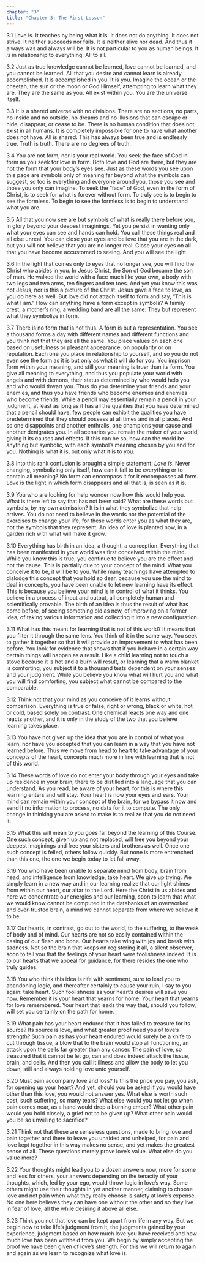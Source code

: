 ```yaml
---
chapter: "3"
title: "Chapter 3: The First Lesson"
---
```


3.1 Love is. It teaches by being what it is. It does not do anything. It
does not strive. It neither succeeds nor fails. It is neither alive nor
dead. And thus it always was and always will be. It is not particular to
you as human beings. It *is* in relationship to everything. All to all.

3.2 Just as true knowledge cannot be learned, love cannot be learned,
and you cannot be learned. All that you desire and cannot learn is
already accomplished. It is accomplished in you. It is you. Imagine the
ocean or the cheetah, the sun or the moon or God Himself, attempting to
learn what they are. They are the same as you. All exist within you. You
are the universe itself. 

3.3 It is a shared universe with no divisions. There are no sections, no
parts, no inside and no outside, no dreams and no illusions that can
escape or hide, disappear, or cease to be. There is no human condition
that does not exist in all humans. It is completely impossible for one
to have what another does not have. All is shared.  This has always been
true and is endlessly true. Truth is truth. There are no degrees of
truth. 

3.4 You are not form, nor is your real world.  You seek the face of God
in form as you seek for love in form. Both love and God are there, but
they are not the form that your body’s eyes see.  Just as these words
you see upon this page are symbols only of meaning far beyond what the
symbols can suggest, so too is everything and everyone around you, those
you see and those you only can imagine. To seek the “face” of God, even
in the form of Christ, is to seek for what is forever without form. To
truly see is to begin to see the formless.  To begin to see the formless
is to begin to understand what you are.

3.5 All that you now see are but symbols of what is really there before
you, in glory beyond your deepest imaginings. Yet you persist in wanting
only what your eyes can see and hands can hold. You call these things
real and all else unreal. You can close your eyes and believe that you
are in the dark, but you will not believe that you are no longer real.
Close your eyes on all that you have become accustomed to seeing. And
you will see the light. 

3.6 In the light that comes only to eyes that no longer see, you will
find the Christ who abides in you. In Jesus Christ, the Son of God
became the son of man. He walked the world with a face much like your
own, a body with two legs and two arms, ten fingers and ten toes. And
yet you know this was not Jesus, nor is this a picture of the Christ.
Jesus gave a face to love, as you do here as well. But love did not
attach itself to form and say, “This is what I am.” How can anything
have a form except in symbols? A family crest, a mother’s ring, a
wedding band are all the same: They but represent what they symbolize in
form. 

3.7 There is no form that is not thus. A form is but a representation.
You see a thousand forms a day with different names and different
functions and you think not that they are all the same. You place values
on each one based on usefulness or pleasant appearance, on popularity or
on reputation. Each one you place in relationship to yourself, and so
you do not even see the form as it is but only as what it will do for
you. You imprison form within your meaning, and still your meaning is
truer than its form. You give all meaning to everything, and thus you
populate your world with angels and with demons, their status determined
by who would help you and who would thwart you. Thus do you determine
your friends and your enemies, and thus you have friends who become
enemies and enemies who become friends. While a pencil may essentially
remain a pencil in your judgment, at least as long as it has all the
qualities that you have determined that a pencil should have, few people
can exhibit the qualities you have predetermined that they should
possess at all times and in all places. And so one disappoints and
another enthralls, one champions your cause and another denigrates you.
In all scenarios you remain the maker of your world, giving it its
causes and effects. If this can be so, how can the world be anything but
symbolic, with each symbol’s meaning chosen by you and for you. Nothing
is what it is, but only what it is to you. 

3.8 Into this rank confusion is brought a simple statement: *Love is*.
Never changing, symbolizing only itself, how can it fail to be
everything or to contain all meaning? No form can encompass it for it
encompasses all form. Love is the light in which form disappears and all
that is, is seen as it is.

3.9 You who are looking for help wonder now how this would help you.
What is there left to say that has not been said? What are these words
but symbols, by my own admission? It is in what they symbolize that help
arrives. You do not need to believe in the words nor the potential of
the exercises to change your life, for these words enter you as what
they are, not the symbols that they represent. An idea of love is
planted now, in a garden rich with what will make it grow.

3.10 Everything has birth in an idea, a thought, a conception.
Everything that has been manifested in your world was first conceived
within the mind. While you know this is true, you continue to believe
you are the effect and not the cause. This is partially due to your
concept of the mind. What you conceive it to be, it will be to you.
While many teachings have attempted to dislodge this concept that you
hold so dear, because you use the mind to deal in concepts, you have
been unable to let new learning have its effect. This is because you
believe your mind is in control of what it thinks. You believe in a
process of input and output, all completely human and scientifically
provable. The birth of an idea is thus the result of what has come
before, of seeing something old as new, of improving on a former idea,
of taking various information and collecting it into a new
configuration. 

3.11 What has this meant for learning that is not of this world? It
means that you filter it through the same lens. You think of it in the
same way. You seek to gather it together so that it will provide an
improvement to what has been before.  You look for evidence that shows
that if you behave in a certain way certain things will happen as a
result. Like a child learning not to touch a stove because it is hot and
a burn will result, or learning that a warm blanket is comforting, you
subject it to a thousand tests dependent on your senses and your
judgment. While you believe you know what will hurt you and what you
will find comforting, you subject what cannot be compared to the
comparable. 

3.12 Think not that your mind as you conceive of it learns without
comparison. Everything is true or false, right or wrong, black or white,
hot or cold, based solely on contrast. One chemical reacts one way and
one reacts another, and it is only in the study of the two that you
believe learning takes place.

3.13 You have not given up the idea that you are in control of what you
learn, nor have you accepted that you can learn in a way that you have
not learned before. Thus we move from head to heart to take advantage of
your concepts of the heart, concepts much more in line with learning
that is not of this world. 

3.14 These words of love do not enter your body through your eyes and
take up residence in your brain, there to be distilled into a language
that you can understand. As you read, be aware of your heart, for this
is where this learning enters and will stay.  Your heart is now your
eyes and ears. Your mind can remain within your concept of the brain,
for we bypass it now and send it no information to process, no data for
it to compute. The only change in thinking you are asked to make is to
realize that you do not need it. 

3.15 What this will mean to you goes far beyond the learning of this
Course. One such concept, given up and not replaced, will free you
beyond your deepest imaginings and free your sisters and brothers as
well. Once one such concept is felled, others follow quickly. But none
is more entrenched than this one, the one we begin today to let fall
away. 

3.16 You who have been unable to separate mind from body, brain from
head, and intelligence from knowledge, take heart. We give up trying. We
simply learn in a new way and in our learning realize that our light
shines from within our heart, our altar to the Lord. Here the Christ in
us abides and here we concentrate our energies and our learning, soon to
learn that what we would know cannot be computed in the databanks of an
overworked and over-trusted brain, a mind we cannot separate from where
we believe it to be. 

3.17 Our hearts, in contrast, go out to the world, to the suffering, to
the weak of body and of mind. Our hearts are not so easily contained
within the casing of our flesh and bone. Our hearts take wing with joy
and break with sadness. Not so the brain that keeps on registering it
all, a silent observer, soon to tell you that the feelings of your heart
were foolishness indeed. It is to our hearts that we appeal for
guidance, for there resides the one who truly guides.

3.18 You who think this idea is rife with sentiment, sure to lead you to
abandoning logic, and thereafter certainly to cause your ruin, I say to
you again: take heart. Such foolishness as your heart’s desires will
save you now. Remember it is your heart that yearns for home. Your heart
that yearns for love remembered. Your heart that leads the way that,
should you follow, will set you certainly on the path for home. 

3.19 What pain has your heart endured that it has failed to treasure for
its source? Its source is love, and what greater proof need you of
love’s strength? Such pain as has your heart endured would surely be a
knife to cut through tissue, a blow that to the brain would stop all
functioning, an attack upon the cells far greater than any cancer. The
pain of love, so treasured that it cannot be let go, can and does indeed
attack the tissue, brain, and cells. And then you call it illness and
allow the body to let you down, still and always holding love unto
yourself.

3.20 Must pain accompany love and loss? Is this the price you pay, you
ask, for opening up your heart? And yet, should you be asked if you
would have other than this love, you would not answer yes. What else is
worth such cost, such suffering, so many tears? What else would you not
let go when pain comes near, as a hand would drop a burning ember? What
other pain would you hold closely, a grief not to be given up? What
other pain would you be so unwilling to sacrifice? 

3.21 Think not that these are senseless questions, made to bring love
and pain together and there to leave you unaided and unhelped, for pain
and love kept together in this way makes no sense, and yet makes the
greatest sense of all.  These questions merely prove love’s value. What
else do you value more?

3.22 Your thoughts might lead you to a dozen answers now, more for some
and less for others, your answers depending on the tenacity of your
thoughts, which, led by your ego, would throw logic in love’s way. Some
others might use their thoughts in yet another manner, claiming to
choose love and not pain when what they really choose is safety at
love’s expense. No one here believes they can have one without the other
and so they live in fear of love, all the while desiring it above all
else. 

3.23 Think you not that love can be kept apart from life in any way. But
we begin now to take life’s judgment from it, the judgments gained by
your experience, judgment based on how much love you have received and
how much love has been withheld from you. We begin by simply accepting
the proof we have been given of love’s strength. For this we will return
to again and again as we learn to recognize what love is.

